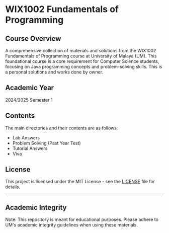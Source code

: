 # WIX1002 Fundamentals of Programming

## Course Overview
A comprehensive collection of materials and solutions from the WIX1002 Fundamentals of Programming course at University of Malaya (UM). This foundational course is a core requirement for Computer Science students, focusing on Java programming concepts and problem-solving skills. This is a personal solutions and works done by owner.

## Academic Year
2024/2025 Semester 1

## Contents
The main directories and their contents are as follows:

- Lab Answers
- Problem Solving (Past Year Test)
- Tutorial Answers
- Viva 

## License
This project is licensed under the MIT License - see the [LICENSE](LICENSE) file for details.

---

## Academic Integrity

Note: This repository is meant for educational purposes. Please adhere to UM's academic integrity guidelines when using these materials.